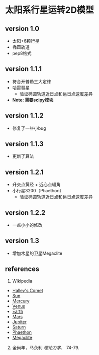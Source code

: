# 太阳系行星运转2D模型
## version 1.0
- 太阳+6颗行星
- 椭圆轨道
- pep8格式
## version 1.1.1
- 符合开普勒三大定律
- 哈雷彗星
  - 验证椭圆轨道近日点和远日点速度差异
- **Note: 需要scipy模块**
## version 1.1.2
- 修复了一些小bug
## version 1.1.3
- 更新了算法
## version 1.2.1
- 升交点黄经 + 近心点辐角
- 小行星3200（Phaethon）
  - 验证椭圆轨道近日点和远日点速度差异
## version 1.2.2
- 一点小小的修改
## version 1.3
- 增加木星的卫星Megaclite



## references
1. Wikipedia
  - [Halley's Comet](https://en.wikipedia.org/wiki/Halley%27s_Comet)
  - [Sun](https://en.wikipedia.org/wiki/Sun)
  - [Mercury](https://en.wikipedia.org/wiki/Mercury_(planet))
  - [Venus](https://en.wikipedia.org/wiki/Venus)
  - [Earth](https://en.wikipedia.org/wiki/Earth)
  - [Mars](https://en.wikipedia.org/wiki/Mars)
  - [Jupiter](https://en.wikipedia.org/wiki/Jupiter)
  - [Saturn](https://en.wikipedia.org/wiki/Saturn)
  - [Phaethon](https://en.wikipedia.org/wiki/3200_Phaethon)
  - [Megaclite](https://en.wikipedia.org/wiki/Megaclite)
2. 金尚年，马永利 *理论力学*， 74-79.
